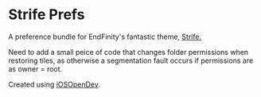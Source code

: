 Strife Prefs
============

A preference bundle for EndFinity's fantastic theme, <a href="http://modmyi.com/forums/iphone-5-new-skins-themes-launches/821346-strife-iphone-5-4s-4-ipod-touch-5-pre-release.html">Strife.</a>

Need to add a small peice of code that changes folder permissions when restoring tiles, as otherwise a segmentation fault occurs if permissions are as owner = root.

Created using <a href="https://github.com/kokoabim/iOSOpenDev">iOSOpenDev</a>.
